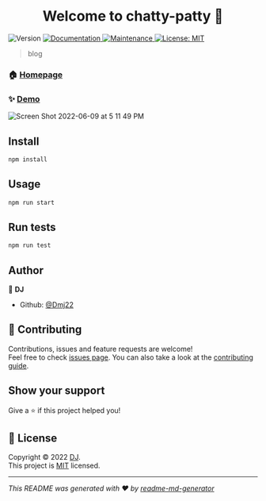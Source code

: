 <h1 align="center">Welcome to chatty-patty 👋</h1>
<p>
  <img alt="Version" src="https://img.shields.io/badge/version-1.0.0-blue.svg?cacheSeconds=2592000" />
  <a href="https://tailwindcss.com/" target="_blank">
    <img alt="Documentation" src="https://img.shields.io/badge/documentation-yes-brightgreen.svg" />
  </a>
  <a href="https://github.com/Dmj22/Chatty-Patty-/graphs/commit-activity" target="_blank">
    <img alt="Maintenance" src="https://img.shields.io/badge/Maintained%3F-yes-green.svg" />
  </a>
  <a href="https://github.com/Dmj22/Chatty-Patty-/blob/master/LICENSE" target="_blank">
    <img alt="License: MIT" src="https://img.shields.io/github/license/Dmj22/chatty-patty" />
  </a>
</p>

> blog

### 🏠 [Homepage](https://github.com/Dmj22/Chatty-Patty-#readme)

### ✨ [Demo](https://chatty-patty.herokuapp.com/)
![Screen Shot 2022-06-09 at 5 11 49 PM](https://user-images.githubusercontent.com/98237579/172945302-eace9622-ac34-415b-9665-3febd37c903a.png)


## Install

```sh
npm install
```

## Usage

```sh
npm run start
```

## Run tests

```sh
npm run test
```

## Author

👤 **DJ**

* Github: [@Dmj22](https://github.com/Dmj22)

## 🤝 Contributing

Contributions, issues and feature requests are welcome!<br />Feel free to check [issues page](https://github.com/Dmj22/Chatty-Patty-/issues). You can also take a look at the [contributing guide](https://github.com/Dmj22/Chatty-Patty-/blob/master/CONTRIBUTING.md).

## Show your support

Give a ⭐️ if this project helped you!

## 📝 License

Copyright © 2022 [DJ](https://github.com/Dmj22).<br />
This project is [MIT](https://github.com/Dmj22/Chatty-Patty-/blob/master/LICENSE) licensed.

***
_This README was generated with ❤️ by [readme-md-generator](https://github.com/kefranabg/readme-md-generator)_
